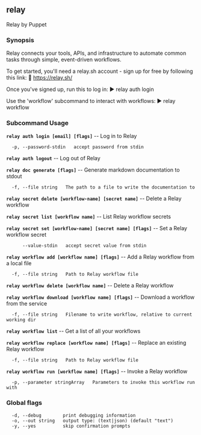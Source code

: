 ## relay

Relay by Puppet

### Synopsis

Relay connects your tools, APIs, and infrastructure
to automate common tasks through simple, event-driven workflows.

To get started, you'll need a relay.sh account - sign up for free
by following this link: 🔗 https://relay.sh/

Once you've signed up, run this to log in:
▶️   relay auth login

Use the 'workflow' subcommand to interact with workflows:
▶️   relay workflow


### Subcommand Usage

**`relay auth login [email] [flags]`** -- Log in to Relay
```
  -p, --password-stdin   accept password from stdin
```

**`relay auth logout`** -- Log out of Relay

**`relay doc generate [flags]`** -- Generate markdown documentation to stdout
```
  -f, --file string   The path to a file to write the documentation to
```

**`relay secret delete [workflow-name] [secret name]`** -- Delete a Relay workflow

**`relay secret list [workflow name]`** -- List Relay workflow secrets

**`relay secret set [workflow-name] [secret name] [flags]`** -- Set a Relay workflow secret
```
      --value-stdin   accept secret value from stdin
```

**`relay workflow add [workflow name] [flags]`** -- Add a Relay workflow from a local file
```
  -f, --file string   Path to Relay workflow file
```

**`relay workflow delete [workflow name]`** -- Delete a Relay workflow

**`relay workflow download [workflow name] [flags]`** -- Download a workflow from the service
```
  -f, --file string   Filename to write workflow, relative to current working dir
```

**`relay workflow list`** -- Get a list of all your workflows

**`relay workflow replace [workflow name] [flags]`** -- Replace an existing Relay workflow
```
  -f, --file string   Path to Relay workflow file
```

**`relay workflow run [workflow name] [flags]`** -- Invoke a Relay workflow
```
  -p, --parameter stringArray   Parameters to invoke this workflow run with
```

### Global flags
```
  -d, --debug        print debugging information
  -o, --out string   output type: (text|json) (default "text")
  -y, --yes          skip confirmation prompts

```
